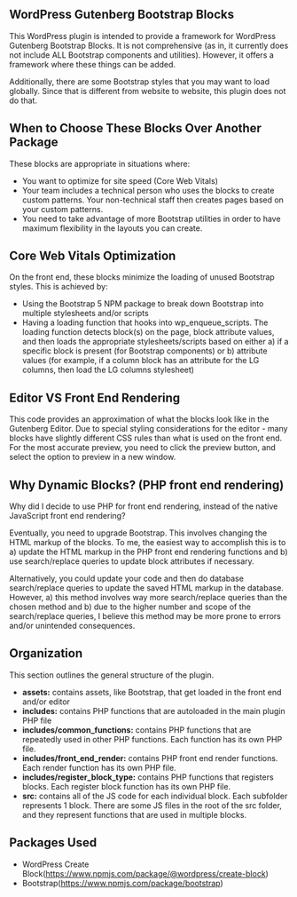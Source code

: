 ## WordPress Gutenberg Bootstrap Blocks
This WordPress plugin is intended to provide a framework for WordPress Gutenberg Bootstrap Blocks. It is not comprehensive (as in, it currently does not include ALL Bootstrap components and utilities). However, it offers a framework where these things can be added.

Additionally, there are some Bootstrap styles that you may want to load globally. Since that is different from website to website, this plugin does not do that.

## When to Choose These Blocks Over Another Package
These blocks are appropriate in situations where:
* You want to optimize for site speed (Core Web Vitals)
* Your team includes a technical person who uses the blocks to create custom patterns. Your non-technical staff then creates pages based on your custom patterns.
* You need to take advantage of more Bootstrap utilities in order to have maximum flexibility in the layouts you can create.

## Core Web Vitals Optimization
On the front end, these blocks minimize the loading of unused Bootstrap styles. This is achieved by:

* Using the Bootstrap 5 NPM package to break down Bootstrap into multiple stylesheets and/or scripts
* Having a loading function that hooks into wp_enqueue_scripts. The loading function detects block(s) on the page, block attribute values, and then loads the appropriate stylesheets/scripts based on either a) if a specific block is present (for Bootstrap components) or b) attribute values (for example, if a column block has an attribute for the LG columns, then load the LG columns stylesheet)

## Editor VS Front End Rendering
This code provides an approximation of what the blocks look like in the Gutenberg Editor. Due to special styling considerations for the editor - many blocks have slightly different CSS rules than what is used on the front end. For the most accurate preview, you need to click the preview button, and select the option to preview in a new window.

## Why Dynamic Blocks? (PHP front end rendering)
Why did I decide to use PHP for front end rendering, instead of the native JavaScript front end rendering?

Eventually, you need to upgrade Bootstrap. This involves changing the HTML markup of the blocks. To me, the easiest way to accomplish this is to a) update the HTML markup in the PHP front end rendering functions and b) use search/replace queries to update block attributes if necessary.

Alternatively, you could update your code and then do database search/replace queries to update the saved HTML markup in the database. However, a) this method involves way more search/replace queries than the chosen method and b) due to the higher number and scope of the search/replace queries, I believe this method may be more prone to errors and/or unintended consequences.

## Organization
This section outlines the general structure of the plugin.

* **assets:** contains assets, like Bootstrap, that get loaded in the front end and/or editor
* **includes:** contains PHP functions that are autoloaded in the main plugin PHP file
* **includes/common_functions:** contains PHP functions that are repeatedly used in other PHP functions. Each function has its own PHP file.
* **includes/front_end_render:** contains PHP front end render functions. Each render function has its own PHP file.
* **includes/register_block_type:** contains PHP functions that registers blocks. Each register block function has its own PHP file.
* **src:** contains all of the JS code for each individual block. Each subfolder represents 1 block. There are some JS files in the root of the src folder, and they represent functions that are used in multiple blocks.

## Packages Used
* WordPress Create Block(https://www.npmjs.com/package/@wordpress/create-block)
* Bootstrap(https://www.npmjs.com/package/bootstrap)
